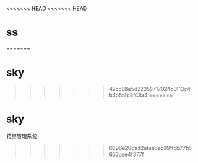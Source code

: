 <<<<<<< HEAD
<<<<<<< HEAD
# ss
=======
# sky
>>>>>>> 42cc88e5d22359717024c0113c4b4b5a1d8f43a4
=======
# sky
药房管理系统
>>>>>>> 6696e20dad2afaa5ed09ffdb77b5655bee4f377f
